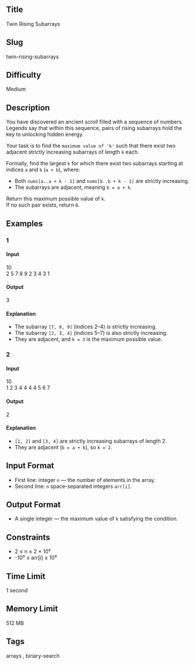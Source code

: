 ## Title

Twin Rising Subarrays


## Slug

twin-rising-subarrays



## Difficulty

Medium

## Description

You have discovered an ancient scroll filled with a sequence of  numbers. Legends say that within this sequence, pairs of rising subarrays hold the key to unlocking hidden energy.  

Your task is to find the `maximum value of 'k'` such that there exist two adjacent strictly increasing subarrays of length `k` each.  

Formally, find the largest `k` for which there exist two subarrays starting at indices `a` and `b` (`a < b`), where:
- Both `nums[a..a + k - 1]` and `nums[b..b + k - 1]` are strictly increasing.
- The subarrays are adjacent, meaning `b = a + k`.

Return this maximum possible value of `k`.  
If no such pair exists, return `0`.



## Examples

### 1

#### Input

10  
2 5 7 8 9 2 3 4 3 1  

#### Output
3

#### Explanation

- The subarray `[7, 8, 9]` (indices 2–4) is strictly increasing.  
- The subarray `[2, 3, 4]` (indices 5–7) is also strictly increasing.  
- They are adjacent, and `k = 3` is the maximum possible value.
    


### 2

#### Input

10  
1 2 3 4 4 4 4 5 6 7  

#### Output

2

#### Explanation

- `[1, 2]` and `[3, 4]` are strictly increasing subarrays of length 2.  
- They are adjacent (`b = a + k`), so `k = 2`.



## Input Format  

- First line: integer `n` — the number of elements in the array.  
- Second line: `n` space-separated integers `arr[i]`.


## Output Format  

- A single integer — the maximum value of `k` satisfying the condition.  
  

## Constraints  

- 2 ≤ n ≤ 2 × 10⁵  
- -10⁹ ≤ arr[i] ≤ 10⁹   

## Time Limit

1 second

## Memory Limit

512 MB

## Tags

arrays , binary-search 
